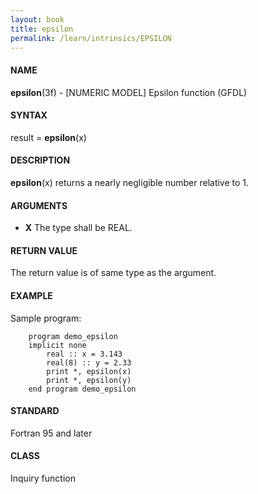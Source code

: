 ```yaml
---
layout: book
title: epsilon
permalink: /learn/intrinsics/EPSILON
---
```

#### NAME

__epsilon__(3f) - \[NUMERIC MODEL\] Epsilon function
(GFDL)

#### SYNTAX

result = __epsilon__(x)

#### DESCRIPTION

__epsilon__(x) returns a nearly negligible number relative to 1.

#### ARGUMENTS

  - __X__
    The type shall be REAL.

#### RETURN VALUE

The return value is of same type as the argument.

#### EXAMPLE

Sample program:

```
    program demo_epsilon
    implicit none
        real :: x = 3.143
        real(8) :: y = 2.33
        print *, epsilon(x)
        print *, epsilon(y)
    end program demo_epsilon
```

#### STANDARD

Fortran 95 and later

#### CLASS

Inquiry function
